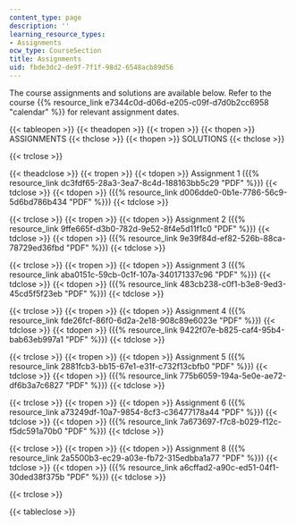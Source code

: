 ```yaml
---
content_type: page
description: ''
learning_resource_types:
- Assignments
ocw_type: CourseSection
title: Assignments
uid: fbde3dc2-de9f-7f1f-98d2-6548acb89d56
---
```


The course assignments and solutions are available below. Refer to the course {{% resource_link e7344c0d-d06d-e205-c09f-d7d0b2cc6958 "calendar" %}} for relevant assignment dates.

{{< tableopen >}}
{{< theadopen >}}
{{< tropen >}}
{{< thopen >}}
ASSIGNMENTS
{{< thclose >}}
{{< thopen >}}
SOLUTIONS
{{< thclose >}}

{{< trclose >}}

{{< theadclose >}}
{{< tropen >}}
{{< tdopen >}}
Assignment 1 ({{% resource_link dc3fdf65-28a3-3ea7-8c4d-188163bb5c29 "PDF" %}})
{{< tdclose >}}
{{< tdopen >}}
({{% resource_link d006dde0-0b1e-7786-56c9-5d6bd786b434 "PDF" %}})
{{< tdclose >}}

{{< trclose >}}
{{< tropen >}}
{{< tdopen >}}
Assignment 2 ({{% resource_link 9ffe665f-d3b0-782d-9e52-8f4e5d11f1c0 "PDF" %}})
{{< tdclose >}}
{{< tdopen >}}
({{% resource_link 9e39f84d-ef82-526b-88ca-78729ed36fbd "PDF" %}})
{{< tdclose >}}

{{< trclose >}}
{{< tropen >}}
{{< tdopen >}}
Assignment 3 ({{% resource_link aba0151c-59cb-0c1f-107a-340171337c96 "PDF" %}})
{{< tdclose >}}
{{< tdopen >}}
({{% resource_link 483cb238-c0f1-b3e8-9ed3-45cd5f5f23eb "PDF" %}})
{{< tdclose >}}

{{< trclose >}}
{{< tropen >}}
{{< tdopen >}}
Assignment 4 ({{% resource_link fde26fcf-86f0-6d2a-2e18-908c89e6023e "PDF" %}})
{{< tdclose >}}
{{< tdopen >}}
({{% resource_link 9422f07e-b825-caf4-95b4-bab63eb997a1 "PDF" %}})
{{< tdclose >}}

{{< trclose >}}
{{< tropen >}}
{{< tdopen >}}
Assignment 5 ({{% resource_link 2881fcb3-bb15-67e1-e31f-c732f13cbfb0 "PDF" %}})
{{< tdclose >}}
{{< tdopen >}}
({{% resource_link 775b6059-194a-5e0e-ae72-df6b3a7c6827 "PDF" %}})
{{< tdclose >}}

{{< trclose >}}
{{< tropen >}}
{{< tdopen >}}
Assignment 6 ({{% resource_link a73249df-10a7-9854-8cf3-c36477178a44 "PDF" %}})
{{< tdclose >}}
{{< tdopen >}}
({{% resource_link 7a673697-f7c8-b029-f12c-f5dc591a70b0 "PDF" %}})
{{< tdclose >}}

{{< trclose >}}
{{< tropen >}}
{{< tdopen >}}
Assignment 8 ({{% resource_link 2a5500b3-ec29-a03e-fb72-315edbba1a77 "PDF" %}})
{{< tdclose >}}
{{< tdopen >}}
({{% resource_link a6cffad2-a90c-ed51-04f1-30ded38f375b "PDF" %}})
{{< tdclose >}}

{{< trclose >}}

{{< tableclose >}}